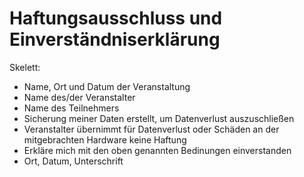 # Haftungsausschluss und Einverständniserklärung

Skelett:

- Name, Ort und Datum der Veranstaltung
- Name des/der Veranstalter
- Name des Teilnehmers
- Sicherung meiner Daten erstellt, um Datenverlust auszuschließen
- Veranstalter übernimmt für Datenverlust oder Schäden an der mitgebrachten Hardware keine Haftung
- Erkläre mich mit den oben genannten Bedinungen einverstanden
- Ort, Datum, Unterschrift
